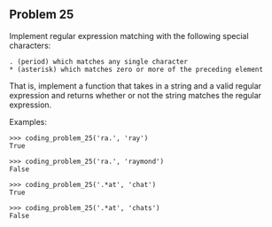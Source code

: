 ## Problem 25

Implement regular expression matching with the following special characters:

    . (period) which matches any single character
    * (asterisk) which matches zero or more of the preceding element

That is, implement a function that takes in a string and a valid regular expression and returns whether or not the
string matches the regular expression.

Examples:

    >>> coding_problem_25('ra.', 'ray')
    True

    >>> coding_problem_25('ra.', 'raymond')
    False

    >>> coding_problem_25('.*at', 'chat')
    True

    >>> coding_problem_25('.*at', 'chats')
    False
